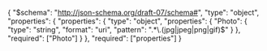 {
  "$schema": "http://json-schema.org/draft-07/schema#",
  "type": "object",
  "properties": {
    "properties": {
      "type": "object",
      "properties": {
        "Photo": {
          "type": "string",
          "format": "uri",
          "pattern": ".*\\.(jpg|jpeg|png|gif)$"
        }
      },
      "required": ["Photo"]
    }
  },
  "required": ["properties"]
}
